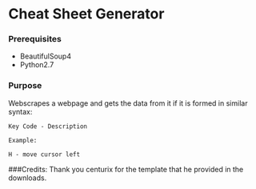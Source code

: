 # Cheat Sheet Generator
### Prerequisites
* BeautifulSoup4
* Python2.7

### Purpose
Webscrapes a webpage and gets the data from it if it is formed in similar syntax:
```
Key Code - Description

Example:

H - move cursor left
```

###Credits:
Thank you centurix for the template that he provided in the downloads.

